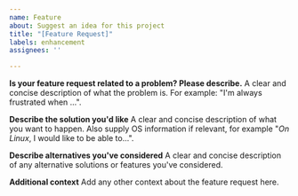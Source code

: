 ```yaml
---
name: Feature 
about: Suggest an idea for this project
title: "[Feature Request]"
labels: enhancement
assignees: ''

---
```


**Is your feature request related to a problem? Please describe.**
A clear and concise description of what the problem is. For example: "I'm always frustrated when ...".

**Describe the solution you'd like**
A clear and concise description of what you want to happen. Also supply OS information if relevant, for example "*On Linux*, I would like to be able to...".

**Describe alternatives you've considered**
A clear and concise description of any alternative solutions or features you've considered.

**Additional context**
Add any other context about the feature request here.
